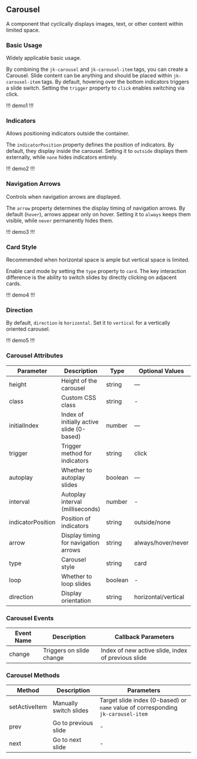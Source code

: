 ## Carousel 

A component that cyclically displays images, text, or other content within limited space.

### Basic Usage

Widely applicable basic usage.

By combining the `jk-carousel` and `jk-carousel-item` tags, you can create a Carousel. Slide content can be anything and should be placed within `jk-carousel-item` tags. By default, hovering over the bottom indicators triggers a slide switch. Setting the `trigger` property to `click` enables switching via click.

!!! demo1 !!!

### Indicators 

Allows positioning indicators outside the container.

The `indicatorPosition` property defines the position of indicators. By default, they display inside the carousel. Setting it to `outside` displays them externally, while `none` hides indicators entirely.

!!! demo2 !!!

### Navigation Arrows 

Controls when navigation arrows are displayed.

The `arrow` property determines the display timing of navigation arrows. By default (`hover`), arrows appear only on hover. Setting it to `always` keeps them visible, while `never` permanently hides them.

!!! demo3 !!!

### Card Style 

Recommended when horizontal space is ample but vertical space is limited.

Enable card mode by setting the `type` property to `card`. The key interaction difference is the ability to switch slides by directly clicking on adjacent cards.

!!! demo4 !!!

### Direction 

By default, `direction` is `horizontal`. Set it to `vertical` for a vertically oriented carousel.

!!! demo5 !!!

### Carousel Attributes

| Parameter            | Description                                                                 | Type     | Optional Values              | Default      |
|----------------------|-----------------------------------------------------------------------------|----------|------------------------------|--------------|
| height               | Height of the carousel                                                      | string   | —                            | —            |
| class                | Custom CSS class                                                            | string   | -                            | -            |
| initialIndex         | Index of initially active slide (0-based)                                   | number   | —                            | 0            |
| trigger              | Trigger method for indicators                                               | string   | click                        | -            |
| autoplay             | Whether to autoplay slides                                                  | boolean  | —                            | true         |
| interval             | Autoplay interval (milliseconds)                                            | number   | -                            | 3000         |
| indicatorPosition    | Position of indicators                                                      | string   | outside/none                 | —            |
| arrow                | Display timing for navigation arrows                                        | string   | always/hover/never           | hover        |
| type                 | Carousel style                                                              | string   | card                         | -            |
| loop                 | Whether to loop slides                                                      | boolean  | -                            | true         |
| direction            | Display orientation                                                         | string   | horizontal/vertical          | horizontal   |

### Carousel Events

| Event Name  | Description                        | Callback Parameters                               |
|-------------|------------------------------------|---------------------------------------------------|
| change      | Triggers on slide change           | Index of new active slide, index of previous slide |

### Carousel Methods

| Method         | Description                       | Parameters                                                                 |
|----------------|-----------------------------------|----------------------------------------------------------------------------|
| setActiveItem  | Manually switch slides            | Target slide index (0-based) or `name` value of corresponding `jk-carousel-item` |
| prev           | Go to previous slide              | -                                                                          |
| next           | Go to next slide                  | -                                                                          |